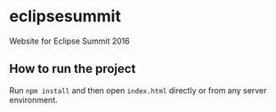 # eclipsesummit

Website for Eclipse Summit 2016

## How to run the project

Run ``npm install`` and then open ``index.html`` directly or from any server environment.
